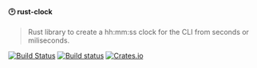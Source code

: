 #### :clock2: rust-clock 
> Rust library to create a hh:mm:ss clock for the CLI from seconds or miliseconds.

[![Build Status](https://travis-ci.org/stpettersens/rust-clock.png?branch=master)](https://travis-ci.org/stpettersens/rust-clock)
[![Build status](https://ci.appveyor.com/api/projects/status/1u0srjxha51a8ftb?svg=true)](https://ci.appveyor.com/project/stpettersens/rust-clock)
[![Crates.io](https://img.shields.io/crates/v/rust-clock.svg)](https://crates.io/crates/rust-clock)
